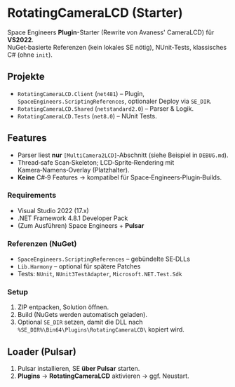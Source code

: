 # RotatingCameraLCD (Starter)

Space Engineers **Plugin**-Starter (Rewrite von Avaness' CameraLCD) für **VS2022**.  
NuGet‑basierte Referenzen (kein lokales SE nötig), NUnit‑Tests, klassisches C# (ohne `init`).

## Projekte
- `RotatingCameraLCD.Client` (`net481`) – Plugin, `SpaceEngineers.ScriptingReferences`, optionaler Deploy via `SE_DIR`.
- `RotatingCameraLCD.Shared` (`netstandard2.0`) – Parser & Logik.
- `RotatingCameraLCD.Tests` (`net8.0`) – NUnit Tests.

## Features
- Parser liest **nur** `[MultiCamera2LCD]`‑Abschnitt (siehe Beispiel in `DEBUG.md`).
- Thread‑safe Scan‑Skeleton; LCD‑Sprite‑Rendering mit Kamera‑Namens‑Overlay (Platzhalter).
- **Keine** C#‑9 Features → kompatibel für Space‑Engineers‑Plugin‑Builds.

### Requirements
- Visual Studio 2022 (17.x)
- .NET Framework 4.8.1 Developer Pack
- (Zum Ausführen) Space Engineers + **Pulsar**

### Referenzen (NuGet)
- `SpaceEngineers.ScriptingReferences` – gebündelte SE‑DLLs
- `Lib.Harmony` – optional für spätere Patches
- Tests: `NUnit`, `NUnit3TestAdapter`, `Microsoft.NET.Test.Sdk`

### Setup
1. ZIP entpacken, Solution öffnen.
2. Build (NuGets werden automatisch geladen).
3. Optional `SE_DIR` setzen, damit die DLL nach `%SE_DIR%\Bin64\Plugins\RotatingCameraLCD\` kopiert wird.

## Loader (Pulsar)
1. Pulsar installieren, SE **über Pulsar** starten.
2. **Plugins** → **RotatingCameraLCD** aktivieren → ggf. Neustart.
